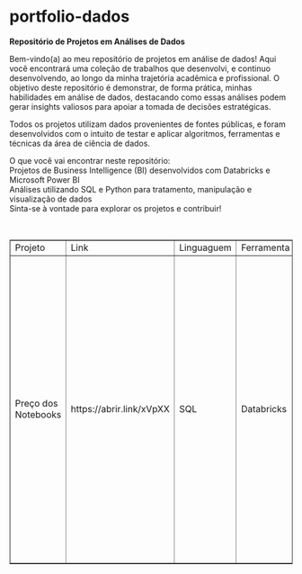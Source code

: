 #  portfolio-dados
<b> Repositório de Projetos em Análises de Dados  </b>

Bem-vindo(a) ao meu repositório de projetos em análise de dados! Aqui você encontrará uma coleção de trabalhos que desenvolvi, e continuo desenvolvendo, ao longo da minha trajetória acadêmica e profissional. O objetivo deste repositório é demonstrar, de forma prática, minhas habilidades em análise de dados, destacando como essas análises podem gerar insights valiosos para apoiar a tomada de decisões estratégicas.

Todos os projetos utilizam dados provenientes de fontes públicas, e foram desenvolvidos com o intuito de testar e aplicar algoritmos, ferramentas e técnicas da área de ciência de dados.

O que você vai encontrar neste repositório:<br>
Projetos de Business Intelligence (BI) desenvolvidos com Databricks e Microsoft Power BI<br>
Análises utilizando SQL e Python para tratamento, manipulação e visualização de dados<br>
Sinta-se à vontade para explorar os projetos e contribuir!<br>

 <br>


<table border="1">
    <tr>
        <td>Projeto</td>
        <td>Link</td>
        <td>Linguaguem</td>
        <td>Ferramenta </td>
       <td>Descrição</td>
    </tr>
    <tr>
        <td>Preço dos Notebooks</td>
        <td>https://abrir.link/xVpXX</td>
        <td>SQL </td>
        <td>Databricks </td>
        <td>Um projeto de análise de dados utilizando SQL, com o objetivo de disponibilizar insights e recomendação de estoque com base no fluxo de venda. Para tal efeito, foi realizada a exploração de dados, análise descritiva, visualização de dados e criação de gráficos de alta qualidade e conclusão com base na análise realizada. </td> </tr>
    
</table>
